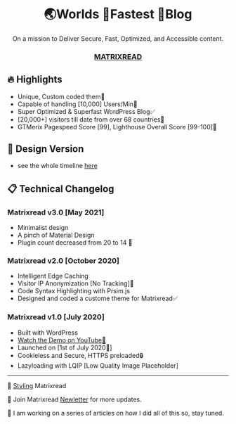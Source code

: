 <h1 align="center">
	🌏Worlds 🚀Fastest 📰Blog
</h1>
<p align="center">
On a mission to Deliver Secure, Fast, Optimized, and Accessible content.
</p>
<h3 align="center">
<a href="https://matrixread.com/">MATRIXREAD</a>
</h3>

## 🔥 Highlights

* Unique, Custom coded them🌻
*  Capable of handling [10,000] Users/Min🎯
* Super Optimized & Superfast WordPress Blog✅
* [20,000+] visitors till date from over 68 countries🙌
* GTMerix Pagespeed Score [99], Lighthouse Overall Score [99-100]💯

## 🎨 Design Version

* see the whole timeline [here](https://matrixread.com/version/)

## 📋 Technical Changelog

### Matrixread v3.0 [May 2021]
* Minimalist design
* A pinch of Material Design
* Plugin count decreased from 20 to 14 🎉

### Matrixread v2.0 [October 2020]
* Intelligent Edge Caching
* Visitor IP Anonymization [No Tracking]🔐
* Code Syntax Highlighting with Prsim.js
* Designed and coded a custome theme for Matrixread✅

### Matrixread  v1.0 [July 2020]

* Built with WordPress
* [Watch the Demo on YouTube🎥](https://www.youtube.com/watch?v=lnvsuNZURR0)
* Launched on [1st of July 2020🚀]
* Cookieless and Secure, HTTPS preloaded🔒
* Lazyloading with LQIP [Low Quality Image Placeholder]

***

📍 [Styling](https://matrixread.com/tag/personalize/) Matrixread

📍 Join Matrixread [Newletter](https://matrixread.com/newsletter) for more updates.

📍 I am working on a series of articles on how I did all of this so, stay tuned.


